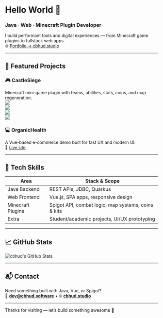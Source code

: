 # Hello World 👋  
### Java · Web · Minecraft Plugin Developer  

I build performant tools and digital experiences — from Minecraft game plugins to fullstack web apps.  
🌐 [Portfolio → cbhud.studio](https://cbhud.studio)

---

## 🔧 Featured Projects

### 🎮 CastleSiege  
Minecraft mini-game plugin with teams, abilities, stats, coins, and map regeneration.  
[![](https://img.shields.io/badge/SpigotMc-black?style=for-the-badge&logo=spigotmc)](https://spigotmc.org/resources/castle-siege-king-teams-kits-abilities-coins-stats-map-regeneration-more.115123)  
[![](https://img.shields.io/spiget/downloads/115123?style=for-the-badge&logo=spigotmc&color=orange)]()  
[![](https://img.shields.io/spiget/stars/115123?style=for-the-badge&logo=spigotmc)]()  
[![](https://img.shields.io/badge/Modrinth-black?style=for-the-badge&logo=modrinth)](https://modrinth.com/plugin/castlesiege)

### 💻 OrganicHealth  
A Vue-based e-commerce demo built for fast UX and modern UI.  
🌿 [Live site](https://organichealth.zya.me)

---

## 🧠 Tech Skills

| Area              | Stack & Scope                                                  |
|-------------------|----------------------------------------------------------------|
| Java Backend      | REST APIs, JDBC, Quarkus                                        |
| Web Frontend      | Vue.js, SPA apps, responsive design                             |
| Minecraft Plugins | Spigot API, combat logic, map systems, coins & kits            |
| Extra             | Student/academic projects, UI/UX prototyping                   |

---

## 📈 GitHub Stats  
![cbhud's GitHub Stats](https://github-readme-stats.vercel.app/api?username=cbhud&show_icons=true&theme=dark)

---

## 📬 Contact

Need something built with Java, Vue, or Spigot?  
📧 **dev@cbhud.software** • 🌐 **[cbhud.studio](https://cbhud.studio)**

---

Thanks for visiting — let’s build something awesome 🚀

